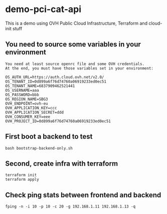 # demo-pci-cat-api
This is a demo using OVH Public Cloud Infrastructure, Terraform and cloud-init stuff

## You need to source some variables in your environment
    You need at least source openrc file and some OVH credentials.
    At the end, you must have those variables set in your environment:

    OS_AUTH_URL=https://auth.cloud.ovh.net/v2.0/
    OS_TENANT_ID=0d899a6f76d74760a06919233ed0ec51
    OS_TENANT_NAME=6837909462521441
    OS_USERNAME=aaa
    OS_PASSWORD=bbb
    OS_REGION_NAME=SBG3
    OVH_ENDPOINT=ovh-eu
    OVH_APPLICATION_KEY=ccc
    OVH_APPLICATION_SECRET=ddd
    OVH_CONSUMER_KEY=eee
    OVH_PROJECT_ID=0d899a6f76d74760a06919233ed0ec51


## First boot a backend to test
    bash bootstrap-backend-only.sh

## Second, create infra with terraform
    terraform init
    terraform apply

## Check ping stats between frontend and backend
    fping -n -i 10 -p 10 -c 20 -g 192.168.1.11 192.168.1.13 -q
